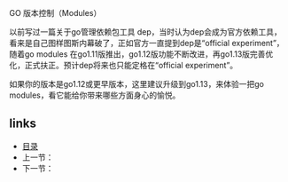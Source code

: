 GO 版本控制（Modules）

 以前写过一篇关于go管理依赖包工具 dep，当时认为dep会成为官方依赖工具，看来是自己图样图斯内幕破了，正如官方一直提到dep是“official experiment”，随着go modules 在go1.11版推出，go1.12版功能不断改进，再go1.13版完善优化，正式扶正。预计dep将来也只能定格在“official experiment”。

如果你的版本是go1.12或更早版本，这里建议升级到go1.13，来体验一把go modules，看它能给你带来哪些方面身心的愉悦。



## links

- [目录](https://github.com/guyan0319/golang_development_notes/blob/master/zh/preface.md)
- 上一节：
- 下一节：

